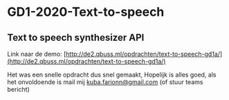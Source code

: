 # GD1-2020-Text-to-speech
## Text to speech synthesizer API
Link naar de demo: [http://de2.qbuss.ml/opdrachten/text-to-speech-gd1a/](http://de2.qbuss.ml/opdrachten/text-to-speech-gd1a/)

Het was een snelle opdracht dus snel gemaakt, Hopelijk is alles goed, als het onvoldoende is mail mij kuba.farionn@gmail.com (of stuur teams bericht)
